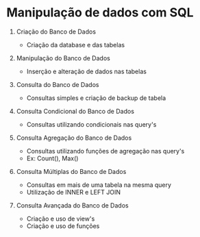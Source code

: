 # Manipulação de dados com SQL

1. Criação do Banco de Dados
   - Criação da database e das tabelas

2. Manipulação do Banco de Dados
   - Inserção e alteração de dados nas tabelas
  
3. Consulta do Banco de Dados
   - Consultas simples e criação de backup de tabela
  
4. Consulta Condicional do Banco de Dados
   - Consultas utilizando condicionais nas query's

5. Consulta Agregação do Banco de Dados
   - Consultas utilizando funções de agregação nas query's
   - Ex: Count(), Max()
     
6. Consulta Múltiplas do Banco de Dados
   - Consultas em mais de uma tabela na mesma query
   - Utilização de INNER e LEFT JOIN
     
7. Consulta Avançada do Banco de Dados
   - Criação e uso de view's
   - Criação e uso de funções 
